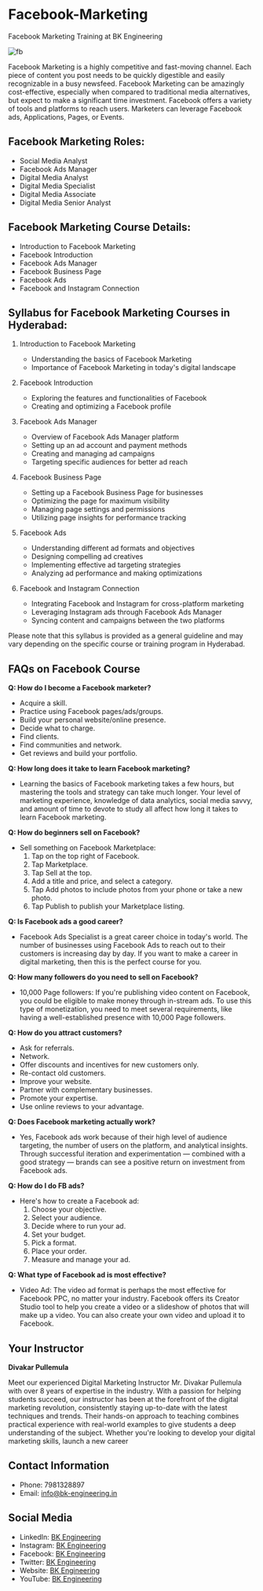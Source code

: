 # Facebook-Marketing
Facebook Marketing Training at BK Engineering

![fb](https://github.com/bkengineering/Facebook-Marketing/assets/136553846/60436d37-3616-4bbf-a95e-df7c6b01e2a6)

Facebook Marketing is a highly competitive and fast-moving channel. Each piece of content you post needs to be quickly digestible and easily recognizable in a busy newsfeed. Facebook Marketing can be amazingly cost-effective, especially when compared to traditional media alternatives, but expect to make a significant time investment. Facebook offers a variety of tools and platforms to reach users. Marketers can leverage Facebook ads, Applications, Pages, or Events.

## Facebook Marketing Roles:

- Social Media Analyst
- Facebook Ads Manager
- Digital Media Analyst
- Digital Media Specialist
- Digital Media Associate
- Digital Media Senior Analyst

## Facebook Marketing Course Details:

- Introduction to Facebook Marketing
- Facebook Introduction
- Facebook Ads Manager
- Facebook Business Page
- Facebook Ads
- Facebook and Instagram Connection

## Syllabus for Facebook Marketing Courses in Hyderabad:

1. Introduction to Facebook Marketing
   - Understanding the basics of Facebook Marketing
   - Importance of Facebook Marketing in today's digital landscape

2. Facebook Introduction
   - Exploring the features and functionalities of Facebook
   - Creating and optimizing a Facebook profile

3. Facebook Ads Manager
   - Overview of Facebook Ads Manager platform
   - Setting up an ad account and payment methods
   - Creating and managing ad campaigns
   - Targeting specific audiences for better ad reach

4. Facebook Business Page
   - Setting up a Facebook Business Page for businesses
   - Optimizing the page for maximum visibility
   - Managing page settings and permissions
   - Utilizing page insights for performance tracking

5. Facebook Ads
   - Understanding different ad formats and objectives
   - Designing compelling ad creatives
   - Implementing effective ad targeting strategies
   - Analyzing ad performance and making optimizations

6. Facebook and Instagram Connection
   - Integrating Facebook and Instagram for cross-platform marketing
   - Leveraging Instagram ads through Facebook Ads Manager
   - Syncing content and campaigns between the two platforms

Please note that this syllabus is provided as a general guideline and may vary depending on the specific course or training program in Hyderabad.

## FAQs on Facebook Course

**Q: How do I become a Facebook marketer?**
- Acquire a skill.
- Practice using Facebook pages/ads/groups.
- Build your personal website/online presence.
- Decide what to charge.
- Find clients.
- Find communities and network.
- Get reviews and build your portfolio.

**Q: How long does it take to learn Facebook marketing?**
- Learning the basics of Facebook marketing takes a few hours, but mastering the tools and strategy can take much longer. Your level of marketing experience, knowledge of data analytics, social media savvy, and amount of time to devote to study all affect how long it takes to learn Facebook marketing.

**Q: How do beginners sell on Facebook?**
- Sell something on Facebook Marketplace:
  1. Tap on the top right of Facebook.
  2. Tap Marketplace.
  3. Tap Sell at the top.
  4. Add a title and price, and select a category.
  5. Tap Add photos to include photos from your phone or take a new photo.
  6. Tap Publish to publish your Marketplace listing.

**Q: Is Facebook ads a good career?**
- Facebook Ads Specialist is a great career choice in today's world. The number of businesses using Facebook Ads to reach out to their customers is increasing day by day. If you want to make a career in digital marketing, then this is the perfect course for you.

**Q: How many followers do you need to sell on Facebook?**
- 10,000 Page followers: If you're publishing video content on Facebook, you could be eligible to make money through in-stream ads. To use this type of monetization, you need to meet several requirements, like having a well-established presence with 10,000 Page followers.

**Q: How do you attract customers?**
- Ask for referrals.
- Network.
- Offer discounts and incentives for new customers only.
- Re-contact old customers.
- Improve your website.
- Partner with complementary businesses.
- Promote your expertise.
- Use online reviews to your advantage.

**Q: Does Facebook marketing actually work?**
- Yes, Facebook ads work because of their high level of audience targeting, the number of users on the platform, and analytical insights. Through successful iteration and experimentation — combined with a good strategy — brands can see a positive return on investment from Facebook ads.

**Q: How do I do FB ads?**
- Here's how to create a Facebook ad:
  1. Choose your objective.
  2. Select your audience.
  3. Decide where to run your ad.
  4. Set your budget.
  5. Pick a format.
  6. Place your order.
  7. Measure and manage your ad.

**Q: What type of Facebook ad is most effective?**
- Video Ad: The video ad format is perhaps the most effective for Facebook PPC, no matter your industry. Facebook offers its Creator Studio tool to help you create a video or a slideshow of photos that will make up a video. You can also create your own video and upload it to Facebook.

## Your Instructor
**Divakar Pullemula**

Meet our experienced Digital Marketing Instructor Mr. Divakar Pullemula with over 8 years of expertise in the industry. With a passion for helping students succeed, our instructor has been at the forefront of the digital marketing revolution, consistently staying up-to-date with the latest techniques and trends. Their hands-on approach to teaching combines practical experience with real-world examples to give students a deep understanding of the subject. Whether you're looking to develop your digital marketing skills, launch a new career

## Contact Information

- Phone: 7981328897
- Email: info@bk-engineering.in

## Social Media

- LinkedIn: [BK Engineering](https://www.linkedin.com/company/bk-engineering-in)
- Instagram: [BK Engineering](https://www.instagram.com/bkengineering)
- Facebook: [BK Engineering](https://www.facebook.com/bkengineering.in)
- Twitter: [BK Engineering](https://twitter.com/bkengineeringin)
- Website: [BK Engineering](https://bk-engineering.in/)
- YouTube: [BK Engineering](https://www.youtube.com/@bkengineering)
